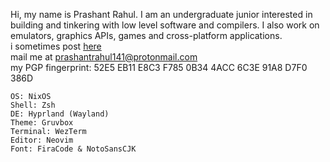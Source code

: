 Hi, my name is Prashant Rahul. I am an undergraduate junior interested in building and tinkering with low level software and compilers. I also work on emulators, graphics APIs, games and cross-platform applications. \
i sometimes post [here](https://prashantrahul.com/posts/)\
mail me at [prashantrahul141@protonmail.com](mailto:prashantrahul141@protonmail.com)\
my PGP fingerprint: 52E5 EB11 E8C3 F785 0B34 4ACC 6C3E 91A8 D7F0 386D

```env
OS: NixOS
Shell: Zsh
DE: Hyprland (Wayland)
Theme: Gruvbox
Terminal: WezTerm
Editor: Neovim
Font: FiraCode & NotoSansCJK
```
